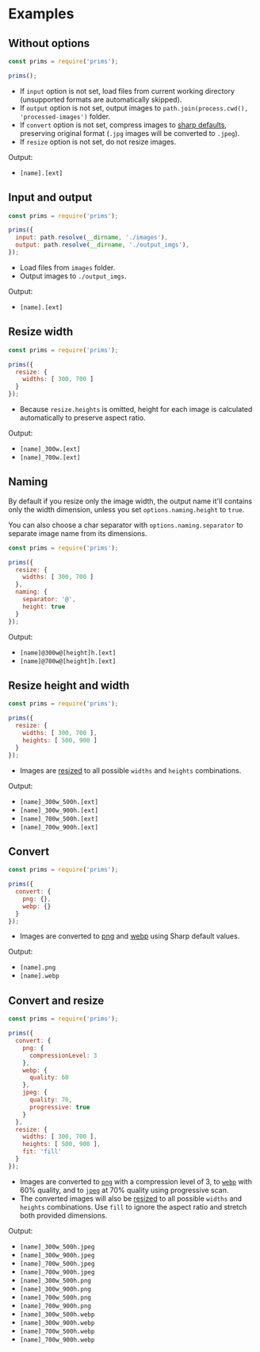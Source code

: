 # Examples

## Without options

```js
const prims = require('prims');

prims();
```

- If `input` option is not set, load files from current working directory (unsupported formats are automatically skipped).
- If `output` option is not set, output images to `path.join(process.cwd(), 'processed-images')` folder.
- If `convert` option is not set, compress images to [sharp defaults](http://sharp.pixelplumbing.com/en/stable/api-output/), preserving original format (`.jpg` images will be converted to `.jpeg`).
- If `resize` option is not set, do not resize images.

Output:

- `[name].[ext]`

## Input and output

```js
const prims = require('prims');

prims({
  input: path.resolve(__dirname, './images'),
  output: path.resolve(__dirname, './output_imgs'),
});
```

- Load files from `images` folder.
- Output images to `./output_imgs`.

Output:

- `[name].[ext]`

## Resize width

```js
const prims = require('prims');

prims({
  resize: {
    widths: [ 300, 700 ]
  }
});
```

- Because `resize.heights` is omitted, height for each image is calculated automatically to preserve aspect ratio.

Output:

- `[name]_300w.[ext]`
- `[name]_700w.[ext]`

## Naming

By default if you resize only the image width, the output name it'll contains only the width dimension, unless you set `options.naming.height` to `true`.

You can also choose a char separator with `options.naming.separator` to separate image name from its dimensions.

```js
const prims = require('prims');

prims({
  resize: {
    widths: [ 300, 700 ]
  },
  naming: {
    separator: '@',
    height: true
  }
});
```

Output:

- `[name]@300w@[height]h.[ext]`
- `[name]@700w@[height]h.[ext]`

## Resize height and width

```js
const prims = require('prims');

prims({
  resize: {
    widths: [ 300, 700 ],
    heights: [ 500, 900 ]
  }
});
```

- Images are [resized](http://sharp.pixelplumbing.com/en/stable/api-resize/) to all possible `widths` and `heights` combinations.

Output:

- `[name]_300w_500h.[ext]`
- `[name]_300w_900h.[ext]`
- `[name]_700w_500h.[ext]`
- `[name]_700w_900h.[ext]`

## Convert

```js
const prims = require('prims');

prims({
  convert: {
    png: {},
    webp: {}
  }
});
```

- Images are converted to [png](http://sharp.pixelplumbing.com/en/stable/api-output/#png) and [webp](http://sharp.pixelplumbing.com/en/stable/api-output/#webp) using Sharp default values.

Output:

- `[name].png`
- `[name].webp`

## Convert and resize

```js
const prims = require('prims');

prims({
  convert: {
    png: {
      compressionLevel: 3
    },
    webp: {
      quality: 60
    },
    jpeg: {
      quality: 70,
      progressive: true
    }
  },
  resize: {
    widths: [ 300, 700 ],
    heights: [ 500, 900 ],
    fit: 'fill'
  }
});
```

- Images are converted to [`png`](http://sharp.pixelplumbing.com/en/stable/api-output/#png) with a compression level of 3, to [`webp`](http://sharp.pixelplumbing.com/en/stable/api-output/#webp) with 60% quality, and to [`jpeg`](http://sharp.pixelplumbing.com/en/stable/api-output/#jpeg) at 70% quality using progressive scan.
- The converted images will also be [resized](http://sharp.pixelplumbing.com/en/stable/api-resize/) to all possible `widths` and `heights` combinations. Use `fill` to ignore the aspect ratio and stretch both provided dimensions.

Output:

- `[name]_300w_500h.jpeg`
- `[name]_300w_900h.jpeg`
- `[name]_700w_500h.jpeg`
- `[name]_700w_900h.jpeg`
- `[name]_300w_500h.png`
- `[name]_300w_900h.png`
- `[name]_700w_500h.png`
- `[name]_700w_900h.png`
- `[name]_300w_500h.webp`
- `[name]_300w_900h.webp`
- `[name]_700w_500h.webp`
- `[name]_700w_900h.webp`

